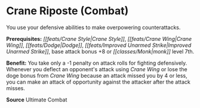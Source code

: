 ﻿---
cssclass: [feats]

---
# Crane Riposte (Combat)

You use your defensive abilities to make overpowering counterattacks.

**Prerequisites:** _[[feats/Crane Style|Crane Style]]_, _[[feats/Crane Wing|Crane Wing]]_, _[[feats/Dodge|Dodge]]_, _[[feats/Improved Unarmed Strike|Improved Unarmed Strike]]_, base attack bonus +8 or _[[classes/Monk|monk]]_ level 7th.

**Benefit:** You take only a -1 penalty on attack rolls for fighting defensively. Whenever you deflect an opponent's attack using _Crane Wing_ or lose the doge bonus from _Crane Wing_ because an attack missed you by 4 or less, you can make an attack of opportunity against the attacker after the attack misses.

**Source** Ultimate Combat